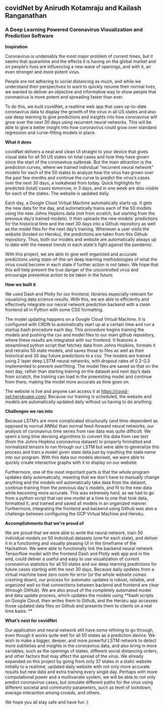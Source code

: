 ## covidNet by Anirudh Kotamraju and Kailash Ranganathan 
### A Deep Learning Powered Coronavirus Visualization and Prediction Software


**Inspiration**

Coronavirus is undeniably the most major problem of current times, but it seems that quarantine and the effects it is having on the global market and on people’s lives are influencing a new wave of openings, and with it, an even stronger and more potent virus. 

People are not adhering to social distancing as much, and while we understand their perspectives to want to quickly resume their normal lives, we wanted to deliver an objective and informative way to show people that coronavirus is more potent and spreading faster than ever. 

To do this, we built covidNet, a realtime web app that uses up-to-date coronavirus data to display the growth of the virus in all US states and also use deep learning to give predictions and insights into how coronavirus will grow over the next 30 days using recurrent neural networks. This will be able to give a better insight into how coronavirus could grow over standard regression and curve-fitting models in place.  

**What it does**

covidNet delivers a neat and clean UI straight to your device that gives visual data for all 50 US states on total cases and how they have grown since the start of the coronavirus outbreak. But the main attraction is the prediction curves, where we trained individual “recurrent neural network” models for each of the 50 states to analyze how the virus has grown over the past few months and continue the curve to predict the virus’s cases over the next 30 days, a lookahead from today. Quick highlights for predicted (total) cases tomorrow, in 3 days, and in one week are also visible for each of the states. The website is updated daily. 

Each day, a Google Cloud Virtual Machine automatically starts up. It gets the new data for the day, and automatically trains each of the 50 models using the new Johns Hopkins data (not from scratch, but starting from the previous day’s trained models). It then uploads the new models’ predictions for the historical time and the next 30 days into a Github repository as well as the model files for the next day’s training. Whenever a user visits the website (hosted on Heroku), the predictions are taken from this Github repository. Thus, both our models and website are automatically always up to date with the newest trends in each state's fight against the pandemic. 

With this project, we are able to give well organized and accurate predictions using state-of-the-art deep learning methodologies of what the virus could become in each state if further action is not taken. We hope that this will help present the true danger of the uncontrolled virus and encourage preventive action to be taken in the future. 

**How we built it**

We used Dash and Plotly for our frontend, libraries especially relevant for visualizing data science results. With this, we are able to efficiently and effectively integrate our neural network prediction backend with a clean frontend all in Python with some CSS formatting. 

The model updating happens on a Google Cloud Virtual Machine. It is configured with CRON to automatically start up at a certain time and run a startup bash procedure each day. This procedure begins training the models and pushing the csv and model files to our main github repository, where these results are integrated with our frontend. It features a streamlined python script that fetches data from Johns Hopkins, formats it and retrains 50 state models, and saves those to files as well as their historical and 30 day future predictions to a csv.  The models are trained using 2 layer deep LSTM neural networks, with dropout rates of 0.2-0.3 implemented to prevent overfitting. The model files are saved so that on the next day, rather than starting training on the dataset and next day’s data from scratch, the training can load in the preexisting model and continue from there, making the model more accurate as time goes on. 

The website is live and anyone can access it at https://covid-net.herokuapp.com/. Because our training is scheduled, the website and models are automatically updated daily without us having to do anything. 

**Challenges we ran into**

Because LSTM’s are more complicated structurally (and time-dependent as opposed to normal ANNs) than normal feed-forward neural networks, our analysis of coronavirus time series from raw data was quite difficult. We spent a long time devising algorithms to convert the data from raw text (from the Johns Hopkins coronavirus dataset) to properly formatted and normalized tensors to run through our LSTM but were able to generalize this process and train a model given state data just by inputting the state name into our program. With this data our models devised, we were able to quickly create interactive graphs with it to display on our website. 

Furthermore, one of the most important parts is that the whole program updates daily automatically, meaning that we don't have to manually change anything and the models will automatically take data from the dataset, continue training from the previous day's models, and fit to the new data while becoming more accurate. This was extremely hard, as we had to go from a python script that ran one model at a time to one that took data, formatted it, and trained and saved all models in an organized manner. Furthermore, integrating the frontend and backend using Github was also a challenge between configuring the GCP Virtual Machine and Heroku. 

**Accomplishments that we're proud of**

We are proud that we were able to write the neural network, train 50 individual models on 50 individual datasets (one for each state), and deliver it in a functioning and visually pleasing UI in the timeframe of the Hackathon. We were able to functionally link the backend neural network Tensorflow model with the frontend Dash and Plotly web app and in the end, could deliver a useful and easy to use visualization of current coronavirus statistics for all 50 states and our deep learning predictions for future cases starting with the next 30 days. Because daily updates from a virtual machine have zero room for error (or the whole website comes crashing down), our process for automatic updates is robust, reliable, and organized well so that connections between backend and frontend are clear (through GitHub). We are also proud of the completely automated model and data update process, which updates the models using **bash scripts on Google Cloud, then writes them to Github, and the Heroku app accesses those updated data files on Github and presents them to clients on a real time basis. **

**What’s next for covidNet**

Our application and neural network still have some refining to go through, even though it works quite well for all 50 states as a prediction device. We wish to make a bigger, deeper, and more powerful LSTM network to detect more subtleties and insights in the coronavirus data, and also bring in more variables, such as the openings of states, different social distancing orders, and other factors that may affect the spread of the virus. We already expanded on this project by going from only 37 states in a static website initially to a realtime, updated daily website with not only more accurate results but new data and extra training every single day. Perhaps with more computational power and a multivariate system, we will be able to not only predict coronavirus cases, but simulate different paths for the virus using different societal and community parameters, such as level of lockdown, average interaction among crowds, and others. 

We hope you all stay safe and have fun :)
